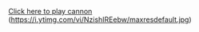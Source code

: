 [Click here to play cannon](https://lamdincannon.000webhostapp.com/Cannon/examples/cannon/index.html)
(https://i.ytimg.com/vi/NzishIREebw/maxresdefault.jpg)